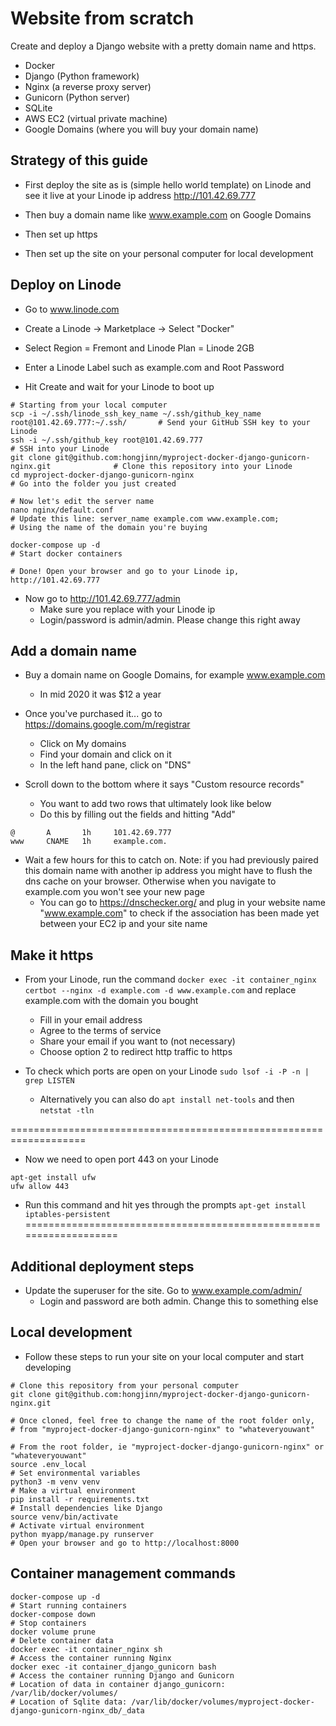 # Website from scratch

Create and deploy a Django website with a pretty domain name and https.
* Docker
* Django (Python framework)
* Nginx (a reverse proxy server)
* Gunicorn (Python server)
* SQLite
* AWS EC2 (virtual private machine)
* Google Domains (where you will buy your domain name)


## Strategy of this guide

* First deploy the site as is (simple hello world template) on Linode and see it live at your Linode ip address http://101.42.69.777

* Then buy a domain name like www.example.com on Google Domains

* Then set up https

* Then set up the site on your personal computer for local development

## Deploy on Linode

* Go to www.linode.com

* Create a Linode -> Marketplace -> Select "Docker"

* Select Region = Fremont and Linode Plan = Linode 2GB

* Enter a Linode Label such as example.com and Root Password

* Hit Create and wait for your Linode to boot up

```
# Starting from your local computer
scp -i ~/.ssh/linode_ssh_key_name ~/.ssh/github_key_name root@101.42.69.777:~/.ssh/       # Send your GitHub SSH key to your Linode
ssh -i ~/.ssh/github_key root@101.42.69.777                                               # SSH into your Linode
git clone git@github.com:hongjinn/myproject-docker-django-gunicorn-nginx.git              # Clone this repository into your Linode
cd myproject-docker-django-gunicorn-nginx                                                 # Go into the folder you just created

# Now let's edit the server name
nano nginx/default.conf
# Update this line: server_name example.com www.example.com;
# Using the name of the domain you're buying

docker-compose up -d                                                                  # Start docker containers

# Done! Open your browser and go to your Linode ip, http://101.42.69.777
```

* Now go to http://101.42.69.777/admin
  * Make sure you replace with your Linode ip
  * Login/password is admin/admin. Please change this right away

## Add a domain name

* Buy a domain name on Google Domains, for example www.example.com
  * In mid 2020 it was $12 a year
  
* Once you've purchased it... go to https://domains.google.com/m/registrar 
  * Click on My domains
  * Find your domain and click on it
  * In the left hand pane, click on "DNS"

* Scroll down to the bottom where it says "Custom resource records"
  * You want to add two rows that ultimately look like below
  * Do this by filling out the fields and hitting "Add"
```
@       A       1h     101.42.69.777
www     CNAME   1h     example.com.
```

* Wait a few hours for this to catch on. Note: if you had previously paired this domain name with another ip address you might have to flush the dns cache on your browser. Otherwise when you navigate to example.com you won't see your new page 
  * You can go to https://dnschecker.org/ and plug in your website name "www.example.com" to check if the association has been made yet between your EC2 ip and your site name

## Make it https

* From your Linode, run the command ```docker exec -it container_nginx certbot --nginx -d example.com -d www.example.com``` and replace example.com  with the domain you bought
  * Fill in your email address
  * Agree to the terms of service
  * Share your email if you want to (not necessary)
  * Choose option 2 to redirect http traffic to https
  
* To check which ports are open on your Linode ```sudo lsof -i -P -n | grep LISTEN```
  * Alternatively you can also do ```apt install net-tools``` and then ```netstat -tln```


===================================================================
* Now we need to open port 443 on your Linode
```
apt-get install ufw
ufw allow 443
```
* Run this command and hit yes through the prompts ```apt-get install iptables-persistent```
===================================================================


## Additional deployment steps

* Update the superuser for the site. Go to www.example.com/admin/
  * Login and password are both admin. Change this to something else

## Local development

* Follow these steps to run your site on your local computer and start developing

```
# Clone this repository from your personal computer
git clone git@github.com:hongjinn/myproject-docker-django-gunicorn-nginx.git              

# Once cloned, feel free to change the name of the root folder only,
# from "myproject-docker-django-gunicorn-nginx" to "whateveryouwant"

# From the root folder, ie "myproject-docker-django-gunicorn-nginx" or "whateveryouwant"
source .env_local                                                         # Set environmental variables
python3 -m venv venv                                                      # Make a virtual environment
pip install -r requirements.txt                                           # Install dependencies like Django
source venv/bin/activate                                                  # Activate virtual environment
python myapp/manage.py runserver                                          # Open your browser and go to http://localhost:8000
```

## Container management commands
```
docker-compose up -d                                                     # Start running containers
docker-compose down                                                      # Stop containers
docker volume prune                                                      # Delete container data
docker exec -it container_nginx sh                                       # Access the container running Nginx
docker exec -it container_django_gunicorn bash                           # Access the container running Django and Gunicorn
# Location of data in container django_gunicorn: /var/lib/docker/volumes/
# Location of Sqlite data: /var/lib/docker/volumes/myproject-docker-django-gunicorn-nginx_db/_data
```

